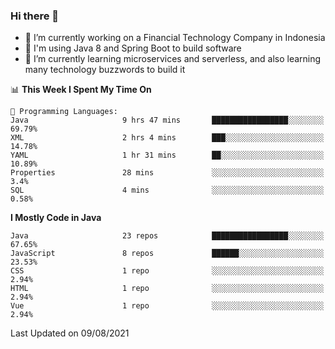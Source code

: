 ### Hi there 👋

<!--
**mazzama/mazzama** is a ✨ _special_ ✨ repository because its `README.md` (this file) appears on your GitHub profile.

Here are some ideas to get you started:

- 🔭 I’m currently working on ...
- 🌱 I’m currently learning ...
- 👯 I’m looking to collaborate on ...
- 🤔 I’m looking for help with ...
- 💬 Ask me about ...
- 📫 How to reach me: ...
- 😄 Pronouns: ...
- ⚡ Fun fact: ...
-->

- 🔭 I’m currently working on a Financial Technology Company in Indonesia
- :gun: I'm using Java 8 and Spring Boot to build software
- 🌱 I’m currently learning microservices and serverless, and also learning many technology buzzwords to build it

<!--START_SECTION:waka-->
📊 **This Week I Spent My Time On** 

```text
💬 Programming Languages: 
Java                     9 hrs 47 mins       █████████████████░░░░░░░░   69.79% 
XML                      2 hrs 4 mins        ███░░░░░░░░░░░░░░░░░░░░░░   14.78% 
YAML                     1 hr 31 mins        ██░░░░░░░░░░░░░░░░░░░░░░░   10.89% 
Properties               28 mins             ░░░░░░░░░░░░░░░░░░░░░░░░░   3.4% 
SQL                      4 mins              ░░░░░░░░░░░░░░░░░░░░░░░░░   0.58%

```

**I Mostly Code in Java** 

```text
Java                     23 repos            █████████████████░░░░░░░░   67.65% 
JavaScript               8 repos             ██████░░░░░░░░░░░░░░░░░░░   23.53% 
CSS                      1 repo              ░░░░░░░░░░░░░░░░░░░░░░░░░   2.94% 
HTML                     1 repo              ░░░░░░░░░░░░░░░░░░░░░░░░░   2.94% 
Vue                      1 repo              ░░░░░░░░░░░░░░░░░░░░░░░░░   2.94%

```



 Last Updated on 09/08/2021
<!--END_SECTION:waka-->